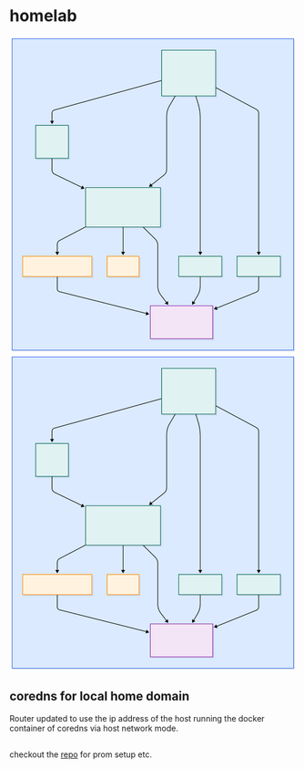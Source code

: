 # homelab 

![Alt text](./mermaid.svg)
<img src="./mermaid.svg">

## coredns for local home domain

Router updated to use the ip address of the host running the docker container of coredns via host network mode.

## 

checkout the [repo](https://github.com/vegasbrianc/prometheus/tree/master) for prom setup etc.
